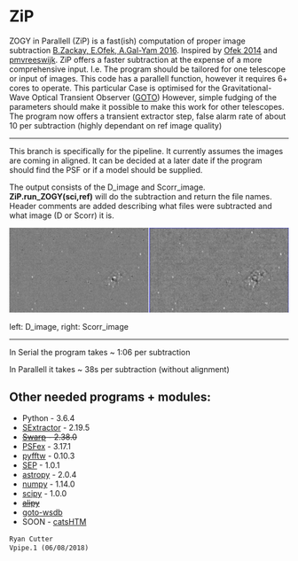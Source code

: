# ZiP 

ZOGY in Parallell (ZiP) is a fast(ish) computation of proper image subtraction [B.Zackay, E.Ofek, A.Gal-Yam 2016](http://iopscience.iop.org/article/10.3847/0004-637X/830/1/27/pdf). Inspired by [Ofek 2014](http://adsabs.harvard.edu/abs/2014ascl.soft07005O) and [pmvreeswijk](https://github.com/pmvreeswijk/ZOGY). ZiP offers a faster subtraction at the expense of a more comprehensive input. I.e. The program should be tailored for one telescope or input of images. This code has a parallell function, however it requires 6+ cores to operate. This particular Case is optimised for the Gravitational-Wave Optical Transient Observer ([GOTO](https://goto-observatory.org/)) However, simple fudging of the parameters should make it possible to make this work for other telescopes. The program now offers a transient extractor step, false alarm rate of about 10 per subtraction (highly dependant on ref image quality)

---

This branch is specifically for the pipeline. It currently assumes the images are coming in aligned. It can be decided at a later date if the program should find the PSF or if a model should be supplied. 

The output consists of the D_image and Scorr_image. **ZiP.run_ZOGY(sci,ref)** will do the subtraction and return the file names. Header comments are added describing what files were subtracted and what image (D or Scorr) it is. 

![alt text](https://github.com/GOTO-OBS/ZiP/blob/ZiP4Pipeline/test/SCREEN.png)


left: D_image, right: Scorr_image

---

In Serial the program takes ~ 1:06 per subtraction

In Parallell it takes ~ 38s per subtraction (without alignment)

## Other needed programs + modules:
* Python - 3.6.4
* [SExtractor](https://www.astromatic.net/software/sextractor) - 2.19.5
* ~~[Swarp](https://www.astromatic.net/software/swarp) - 2.38.0~~
* [PSFex](https://www.astromatic.net/software/psfex) - 3.17.1
* [pyfftw](https://hgomersall.github.io/pyFFTW/) - 0.10.3
* [SEP](http://sewpy.readthedocs.io/en/latest/) - 1.0.1
* [astropy](http://www.astropy.org/) - 2.0.4
* [numpy](http://www.numpy.org/) - 1.14.0
* [scipy](https://www.scipy.org/) - 1.0.0
* ~~[alipy](https://obswww.unige.ch/~tewes/alipy/)~~
* [goto-wsdb](https://github.com/GOTO-OBS/goto-wsdb/wiki)
* SOON - [catsHTM](https://github.com/maayane/catsHTM)
~~~~~~~~~~~~~~~~~~~~~~~~~~~~~~~~~~~~~~~~~
Ryan Cutter 
Vpipe.1 (06/08/2018)
~~~~~~~~~~~~~~~~~~~~~~~~~~~~~~~~~~~~~~~~~
